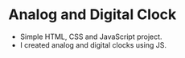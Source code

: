 # Analog and Digital Clock

- Simple HTML, CSS and JavaScript project.
- I created analog and digital clocks using JS.